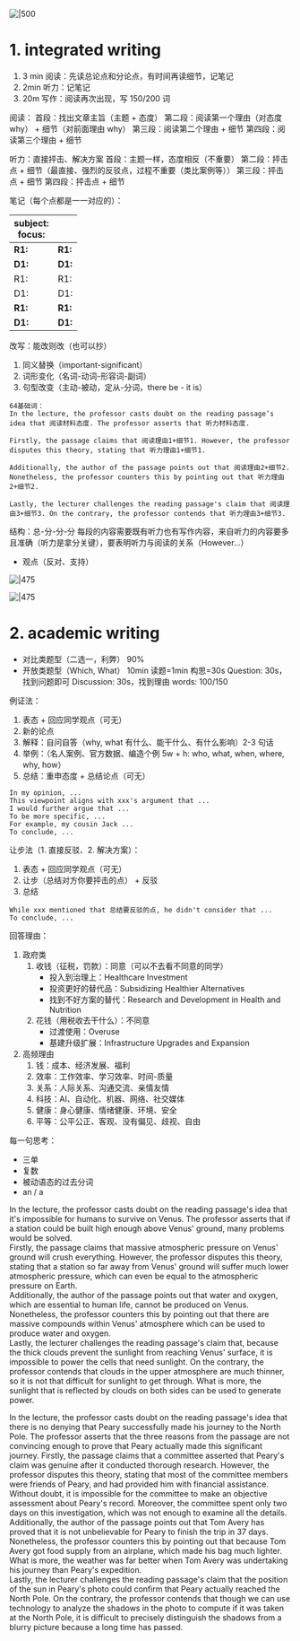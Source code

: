 
![|500](image/Pasted%20image%2020250927210417.png)
# 1. integrated writing
1. 3 min 阅读：先读总论点和分论点，有时间再读细节，记笔记
2. 2min 听力：记笔记
3. 20m 写作：阅读再次出现，写 150/200 词

阅读：
首段：找出文章主旨（主题 + 态度）
第二段：阅读第一个理由（对态度 why） + 细节（对前面理由 why）
第三段：阅读第二个理由 + 细节
第四段：阅读第三个理由 + 细节

听力：直接抨击、解决方案
首段：主题一样，态度相反（不重要）
第二段：抨击点 + 细节（最直接、强烈的反驳点，过程不重要（类比案例等））
第三段：抨击点 + 细节
第四段：抨击点 + 细节

笔记（每个点都是一一对应的）：

| subject:<br>focus: |         |
| ------------------ | ------- |
| **R1:**            | **R1:** |
| **D1:**            | **D1:** |
| R1:                | R1:     |
| D1:                | D1:     |
| **R1:**                | **R1:**     |
| **D1:**                | **D1:**     |

改写：能改则改（也可以抄）
1. 同义替换（important-significant）
2. 词形变化（名词-动词-形容词-副词）
3. 句型改变（主动-被动，定从-分词，there be - it is）
```text
64基础词：
In the lecture, the professor casts doubt on the reading passage’s idea that 阅读材料态度. The professor asserts that 听⼒材料态度.

Firstly, the passage claims that 阅读理由1+细节1. However, the professor disputes this theory, stating that 听⼒理由1+细节1.

Additionally, the author of the passage points out that 阅读理由2+细节2. Nonetheless, the professor counters this by pointing out that 听⼒理由2+细节2.

Lastly, the lecturer challenges the reading passage's claim that 阅读理由3+细节3. On the contrary, the professor contends that 听⼒理由3+细节3.
```

结构：总-分-分-分
每段的内容需要既有听力也有写作内容，来自听力的内容要多且准确（听力是拿分关键），要表明听力与阅读的关系（However...）
- 观点（反对、支持）

![|475](image/Pasted%20image%2020250928210811.png)

![|475](image/Pasted%20image%2020251023212707.png)

# 2. academic writing
- 对比类题型（二选一，利弊） 90%
- 开放类题型（Which, What）
10min
读题=1min
构思=30s
Question: 30s，找到问题即可
Discussion: 30s，找到理由
words: 100/150

例证法：
1. 表态 + 回应同学观点（可无）
2. 新的论点
3. 解释：自问自答（why, what 有什么、能干什么、有什么影响）2-3 句话
4. 举例：（名人案例、官方数据、编造个例 5w + h: who, what, when, where, why, how）
5. 总结：重申态度 + 总结论点（可无）

```text
In my opinion, ...
This viewpoint aligns with xxx's argument that ...
I would further argue that ...
To be more specific, ...
For example, my cousin Jack ...
To conclude, ...
```

让步法（1. 直接反驳、2. 解决方案）：
1. 表态 + 回应同学观点（可无）
2. 让步（总结对方你要抨击的点） + 反驳
3. 总结

```text
While xxx mentioned that 总结要反驳的点, he didn't consider that ...
To conclude, ...
```

回答理由：
1. 政府类
	1. 收钱（征税，罚款）：同意（可以不去看不同意的同学）
		- 投入到治理上：Healthcare Investment
		- 投资更好的替代品：Subsidizing Healthier Alternatives
		- 找到不好方案的替代：Research and Development in Health and Nutrition
	2. 花钱（用税收去干什么）：不同意
		- 过渡使用：Overuse
		- 基建升级扩展：Infrastructure Upgrades and Expansion
2. 高频理由
	1. 钱：成本、经济发展、福利
	2. 效率：工作效率、学习效率、时间-质量
	3. 关系：人际关系、沟通交流、亲情友情
	4. 科技：AI、自动化、机器、网络、社交媒体
	5. 健康：身心健康、情绪健康、环境、安全
	6. 平等：公平公正、客观、没有偏见、歧视、自由



每一句思考：
- 三单
- 复数
- 被动语态的过去分词
- an / a


In the lecture, the professor casts doubt on the reading passage's idea that it's impossible for humans to survive on Venus. The professor asserts that if a station could be built high enough above Venus' ground, many problems would be solved.  
Firstly, the passage claims that massive atmospheric pressure on Venus' ground will crush everything. However, the professor disputes this theory, stating that a station so far away from Venus' ground will suffer much lower atmospheric pressure, which can even be equal to the atmospheric pressure on Earth.  
Additionally, the author of the passage points out that water and oxygen, which are essential to human life, cannot be produced on Venus. Nonetheless, the professor counters this by pointing out that there are massive compounds within Venus' atmosphere which can be used to produce water and oxygen.  
Lastly, the lecturer challenges the reading passage's claim that, because the thick clouds prevent the sunlight from reaching Venus' surface, it is impossible to power the cells that need sunlight. On the contrary, the professor contends that clouds in the upper atmosphere are much thinner, so it is not that difficult for sunlight to get through. What is more, the sunlight that is reflected by clouds on both sides can be used to generate power.


In the lecture, the professor casts doubt on the reading passage's idea that there is no denying that Peary successfully made his journey to the North Pole. The professor asserts that the three reasons from the passage are not convincing enough to prove that Peary actually made this significant journey.
Firstly, the passage claims that a committee asserted that Peary's claim was genuine after it conducted  thorough research. However, the professor disputes this theory, stating that most of the committee members were friends of Peary, and had provided him with financial assistance. Without doubt, it is impossible for the committee to make an objective assessment about Peary's record. Moreover, the committee spent only two days on this investigation, which was not enough to examine all the details.
Additionally, the author of the passage points out that Tom Avery has proved that it is not unbelievable for Peary to finish the trip in 37 days. Nonetheless, the professor counters this by pointing out that because Tom Avery got food supply from an airplane, which made his bag much lighter. What is more, the weather was far better when Tom Avery was undertaking his journey than Peary's expedition.  
Lastly, the lecturer challenges the reading passage's claim that the position of the sun in Peary's photo could confirm that Peary actually reached the North Pole. On the contrary, the professor contends that though we can use technology to analyze the shadows in the photo to compute if it was taken at the North Pole, it is difficult to precisely distinguish the shadows from a blurry picture because a long time has passed.